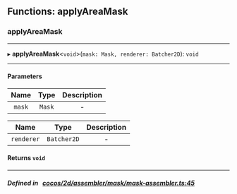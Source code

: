 ## Functions: applyAreaMask

### applyAreaMask


___
▸ **applyAreaMask**<`void`\>(`mask: Mask, renderer: Batcher2D`): `void`
___


#### Parameters

| Name | Type | Description |
| :------: | :------: | :------: |
| `mask` | `Mask` | - |

| Name | Type | Description |
| :------: | :------: | :------: |
| `renderer` | `Batcher2D` | - |


#### Returns `void` 
___


##### Defined in &nbsp;   [cocos/2d/assembler/mask/mask-assembler.ts:45](https://github.com/cocos-creator/engine/blob/c7bf6b8a9/cocos/2d/assembler/mask/mask-assembler.ts#L45)&nbsp;
